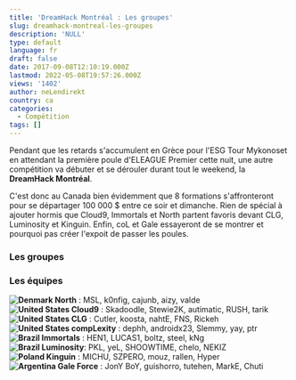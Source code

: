 ```yaml
---
title: 'DreamHack Montréal : Les groupes'
slug: dreamhack-montreal-les-groupes
description: 'NULL'
type: default
language: fr
draft: false
date: 2017-09-08T12:10:19.000Z
lastmod: 2022-05-08T19:57:26.000Z
views: '1402'
author: neLendirekt
country: ca
categories:
  - Compétition
tags: []
---
```

Pendant que les retards s'accumulent en Grèce pour l'ESG Tour Mykonoset en attendant la première poule d'ELEAGUE Premier cette nuit, une autre compétition va débuter et se dérouler durant tout le weekend, la **DreamHack Montréal**.

C'est donc au Canada bien évidemment que 8 formations s'affronteront pour se départager 100 000 $ entre ce soir et dimanche. Rien de spécial à ajouter hormis que Cloud9, Immortals et North partent favoris devant CLG, Luminosity et Kinguin. Enfin, coL et Gale essayeront de se montrer et pourquoi pas créer l'expoit de passer les poules.

### **Les groupes** 

### **Les équipes**

**![Denmark](/images/countries/dk.svg)⁠ North** : MSL, k0nfig, cajunb, aizy, valde  
**![United States](/images/countries/us.svg)⁠ Cloud9** : Skadoodle, Stewie2K, autimatic, RUSH, tarik  
**![United States](/images/countries/us.svg)⁠ CLG** : Cutler, koosta, nahtE, FNS, Rickeh  
**![United States](/images/countries/us.svg)⁠ compLexity** : dephh, androidx23, Slemmy, yay, ptr  
**![Brazil](/images/countries/br.svg)⁠ Immortals** : HEN1, LUCAS1, boltz, steel, kNg  
**![Brazil](/images/countries/br.svg)⁠ Luminosity**: PKL, yeL, SHOOWTIME, chelo, NEKIZ  
**![Poland](/images/countries/pl.svg)⁠ Kinguin** : MICHU, SZPERO, mouz, rallen, Hyper  
**![Argentina](/images/countries/ar.svg)⁠ Gale Force** : JonY BoY, guishorro, tutehen, MarkE, Chuti
